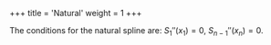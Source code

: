 +++
title = 'Natural'
weight = 1
+++

The conditions for the natural spline are: $S_1''(x_1) = 0, \ S_{n-1}''(x_n) = 0$.